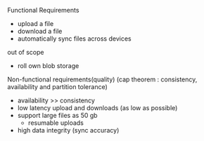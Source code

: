 Functional Requirements
- upload a file
- download a file
- automatically sync files across devices

out of scope
- roll own blob storage

Non-functional requirements(quality)
(cap theorem : consistency, availability and partition tolerance)
- availability >> consistency
- low latency upload and downloads (as low as possible)
- support large files as 50 gb 
  - resumable uploads
- high data integrity (sync accuracy)